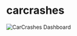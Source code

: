 # carcrashes


![CarCrashes Dashboard](https://github.com/Joemusa/carcrashes/assets/94066555/168f0587-22a4-4750-8a2e-2ed63af502bf)
